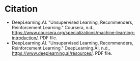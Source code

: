 # Citation
- DeepLearning.AI. "Unsupervised Learning, Recommenders, Reinforcement Learning." Coursera, n.d., https://www.coursera.org/specializations/machine-learning-introduction/. PDF file.
- DeepLearning.AI. "Unsupervised Learning, Recommenders, Reinforcement Learning." DeepLearning.AI, n.d., https://www.deeplearning.ai/resources/. PDF file.

